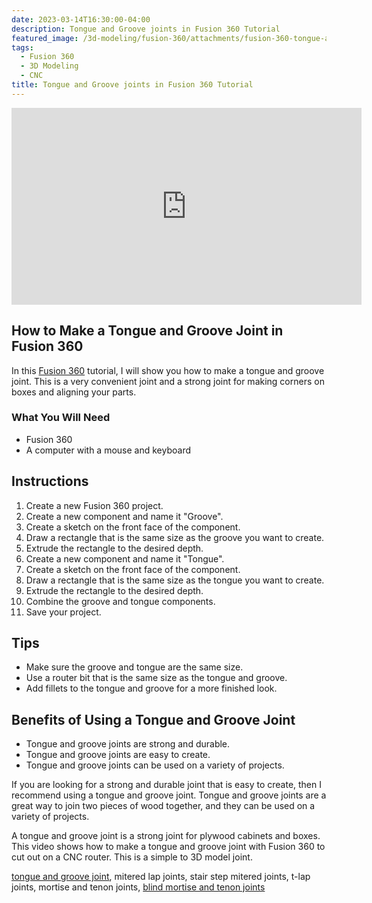 ```yaml
---
date: 2023-03-14T16:30:00-04:00
description: Tongue and Groove joints in Fusion 360 Tutorial
featured_image: /3d-modeling/fusion-360/attachments/fusion-360-tongue-and-groove-joint-cnc.jpg
tags:
  - Fusion 360
  - 3D Modeling
  - CNC
title: Tongue and Groove joints in Fusion 360 Tutorial
---
```


<div class="iframe-16-9-container">
<iframe class="youTubeIframe" width="560" height="315" src="https://www.youtube.com/embed/VBA_oj65hh74?rel=0" title="YouTube video player" frameborder="0" allow="accelerometer; autoplay; clipboard-write; encrypted-media; gyroscope; picture-in-picture; web-share" allowfullscreen></iframe>
</div>

## How to Make a Tongue and Groove Joint in Fusion 360

In this [Fusion 360](./fusion-360.md) tutorial, I will show you how to make a tongue and groove joint. This is a very convenient joint and a strong joint for making corners on boxes and aligning your parts.

### What You Will Need

- Fusion 360
- A computer with a mouse and keyboard

## Instructions

1. Create a new Fusion 360 project.
2. Create a new component and name it "Groove".
3. Create a sketch on the front face of the component.
4. Draw a rectangle that is the same size as the groove you want to create.
5. Extrude the rectangle to the desired depth.
6. Create a new component and name it "Tongue".
7. Create a sketch on the front face of the component.
8. Draw a rectangle that is the same size as the tongue you want to create.
9. Extrude the rectangle to the desired depth.
10. Combine the groove and tongue components.
11. Save your project.

## Tips

- Make sure the groove and tongue are the same size.
- Use a router bit that is the same size as the tongue and groove.
- Add fillets to the tongue and groove for a more finished look.

## Benefits of Using a Tongue and Groove Joint

- Tongue and groove joints are strong and durable.
- Tongue and groove joints are easy to create.
- Tongue and groove joints can be used on a variety of projects.

If you are looking for a strong and durable joint that is easy to create, then I recommend using a tongue and groove joint. Tongue and groove joints are a great way to join two pieces of wood together, and they can be used on a variety of projects.

A tongue and groove joint is a strong joint for plywood cabinets and boxes. This video shows how to make a tongue and groove joint with Fusion 360 to cut out on a CNC router. This is a simple to 3D model joint.

[tongue and groove joint](https://youtu.be/BA_oj65hh74), mitered lap joints, stair step mitered joints, t-lap joints, mortise and tenon joints, [blind mortise and tenon joints](https://youtu.be/Pr7YYYhvJxY)
